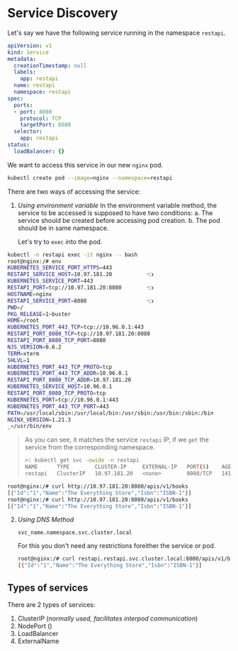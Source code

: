 # Service Discovery

Let's say we have the following service running in the namespace `restapi`.

```yaml
apiVersion: v1
kind: Service
metadata:
  creationTimestamp: null
  labels:
    app: restapi
  name: restapi
  namespace: restapi
spec:
  ports:
  - port: 8080
    protocol: TCP
    targetPort: 8080
  selector:
    app: restapi
status:
  loadBalancer: {}
```

We want to access this service in our new `nginx` pod.

```sh
kubectl create pod --image=nginx --namespace=restapi
```

There are two ways of accessing the service:

1. *Using environment variable*
   In the environment variable method, the service to be accessed is supposed to have two conditions:
   a.	The service should be created before accessing pod creation.
   b.	The pod should be in same namespace.

   Let's try to `exec` into the pod.

```sh
kubectl -n restapi exec -it nginx -- bash
root@nginx:/# env
KUBERNETES_SERVICE_PORT_HTTPS=443
RESTAPI_SERVICE_HOST=10.97.181.20			👈
KUBERNETES_SERVICE_PORT=443
RESTAPI_PORT=tcp://10.97.181.20:8080		👈
HOSTNAME=nginx
RESTAPI_SERVICE_PORT=8080					👈
PWD=/
PKG_RELEASE=1~buster
HOME=/root
KUBERNETES_PORT_443_TCP=tcp://10.96.0.1:443
RESTAPI_PORT_8080_TCP=tcp://10.97.181.20:8080
RESTAPI_PORT_8080_TCP_PORT=8080
NJS_VERSION=0.6.2
TERM=xterm
SHLVL=1
KUBERNETES_PORT_443_TCP_PROTO=tcp
KUBERNETES_PORT_443_TCP_ADDR=10.96.0.1
RESTAPI_PORT_8080_TCP_ADDR=10.97.181.20
KUBERNETES_SERVICE_HOST=10.96.0.1
RESTAPI_PORT_8080_TCP_PROTO=tcp
KUBERNETES_PORT=tcp://10.96.0.1:443
KUBERNETES_PORT_443_TCP_PORT=443
PATH=/usr/local/sbin:/usr/local/bin:/usr/sbin:/usr/bin:/sbin:/bin
NGINX_VERSION=1.21.3
_=/usr/bin/env
```

> As you can see, it matches the service `restapi` IP, if we `get` the service from the corresponding namespace.
>
> ```sh
> >: kubectl get svc -owide -n restapi
> NAME      TYPE        CLUSTER-IP     EXTERNAL-IP   PORT(S)    AGE    SELECTOR
> restapi   ClusterIP   10.97.181.20   <none>        8080/TCP   141m   app=restapi
> ```

```sh
root@nginx:/# curl http://10.97.181.20:8080/apis/v1/books
[{"Id":"1","Name":"The Everything Store","Isbn":"ISBN-1"}]
root@nginx:/# curl http://10.97.181.20:8080/apis/v1/books
[{"Id":"1","Name":"The Everything Store","Isbn":"ISBN-1"}]
```

2. *Using DNS Method*

   `svc_name.namespace.svc.cluster.local`

   For this you don't need any restrictions foreither the service or pod.

   ```sh
   root@nginx:/# curl restapi.restapi.svc.cluster.local:8080/apis/v1/books
   [{"Id":"1","Name":"The Everything Store","Isbn":"ISBN-1"}]
   ```

## Types of services

There are 2 types of services:

1. ClusterIP (*normally used, facilitates interpod communication*)
2. NodePort ()
3. LoadBalancer
4. ExternalName



